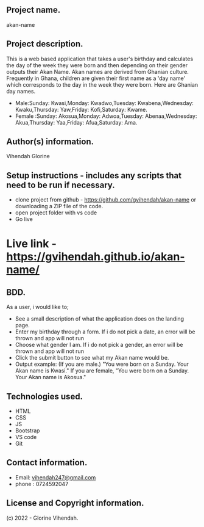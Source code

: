 ## Project name.
akan-name

## Project description.
This is a web based application that takes a user's birthday and calculates the day of the week they were born and then depending on their gender outputs their Akan Name. 
Akan names are derived from Ghanian culture. Frequently in Ghana, children are given their first name as a 'day name' which corresponds to the day in the week they were born. Here are Ghanian day names.

- Male:Sunday: Kwasi,Monday: Kwadwo,Tuesday: Kwabena,Wednesday: Kwaku,Thursday: Yaw,Friday: Kofi,Saturday: Kwame.
- Female :Sunday: Akosua,Monday: Adwoa,Tuesday: Abenaa,Wednesday: Akua,Thursday: Yaa,Friday: Afua,Saturday: Ama.

## Author(s) information.
Vihendah Glorine

## Setup instructions - includes any scripts that need to be run if necessary.
- clone project from github - https://github.com/gvihendah/akan-name or downloading a ZIP file of the code.
- open project folder with vs code
- Go live

# Live link - https://gvihendah.github.io/akan-name/

## BDD.
As a user, i would like to;
- See a  small description of what the application does on the landing page.
- Enter my birthday through a form. If i do not pick a date, an error will be thrown and app will not run
- Choose what gender I am. If i do not pick a gender, an error will be thrown and app will not run
- Click the submit button to see what my Akan name would be.
- Output example: (If you are male.) "You were born on a Sunday. Your Akan name is Kwasi." If you are    female, "You were born on a Sunday. Your Akan name is Akosua."

## Technologies used.
- HTML
- CSS
- JS
- Bootstrap
- VS code
- Git

## Contact information.
- Email: vihendah247@gmail.com
- phone : 0724592047

## License and Copyright information.
(c) 2022 - Glorine Vihendah.
